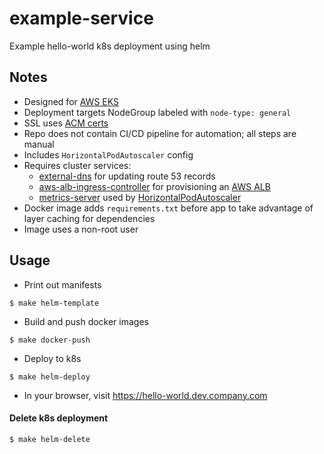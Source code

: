 # example-service

Example hello-world k8s deployment using helm

## Notes

* Designed for [AWS EKS](https://aws.amazon.com/eks/)
* Deployment targets NodeGroup labeled with `node-type: general`
* SSL uses [ACM certs](https://docs.aws.amazon.com/acm/latest/userguide/gs-acm-request-public.html)
* Repo does not contain CI/CD pipeline for automation; all steps are manual
* Includes `HorizontalPodAutoscaler` config
* Requires cluster services:
    * [external-dns](https://github.com/kubernetes-sigs/external-dns) for updating route 53 records
    * [aws-alb-ingress-controller](https://github.com/kubernetes-sigs/aws-alb-ingress-controller) for provisioning an [AWS ALB](https://docs.aws.amazon.com/elasticloadbalancing/latest/application/introduction.html)
    * [metrics-server](https://github.com/kubernetes-sigs/metrics-server) used by [HorizontalPodAutoscaler](https://kubernetes.io/docs/tasks/run-application/horizontal-pod-autoscale/)
* Docker image adds `requirements.txt` before app to take advantage of layer caching for dependencies
* Image uses a non-root user

## Usage

* Print out manifests

```
$ make helm-template
```

* Build and push docker images

```
$ make docker-push
```

* Deploy to k8s

```
$ make helm-deploy
```

* In your browser, visit https://hello-world.dev.company.com

#### Delete k8s deployment

```
$ make helm-delete
```

